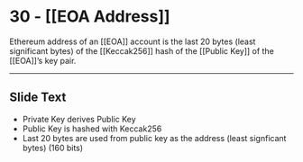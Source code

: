 # 30 - [[EOA Address]]

Ethereum address of an [[EOA]] account is the last 20 bytes (least significant bytes) of the [[Keccak256]] hash of the [[Public Key]] of the [[EOA]]’s key pair.

___
## Slide Text
- Private Key derives Public Key
- Public Key is hashed with Keccak256
- Last 20 bytes are used from public key as the address (least signficant bytes) (160 bits) 
